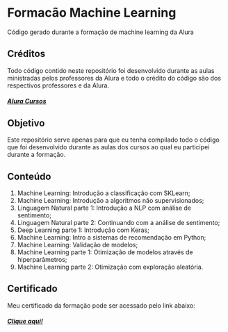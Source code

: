 # Formacão Machine Learning
Código gerado durante a formação de machine learning da Alura

## Créditos
Todo código contido neste repositório foi desenvolvido durante as aulas ministradas pelos professores da Alura e todo o crédito do código são dos respectivos professores e da Alura.
##### <a href="https://github.com/alura-cursos">Alura Cursos</a>




## Objetivo
Este repositório serve apenas para que eu tenha compilado todo o código que foi desenvolvido durante as aulas dos cursos ao qual eu participei durante a formação.

## Conteúdo

1. Machine Learning: Introdução a classificação com SKLearn;
2. Machine Learning: Introdução a algoritmos não supervisionados;
3. Linguagem Natural parte 1: Introdução a NLP com análise de sentimento;
4. Linguagem Natural parte 2: Continuando com a análise de sentimento;
5. Deep Learning parte 1: Introdução com Keras;
6. Machine Learning: Intro a sistemas de recomendação em Python;
7. Machine Learning: Validação de modelos;
8. Machine Learning parte 1: Otimização de modelos através de hiperparâmetros;
9. Machine Learning parte 2: Otimização com exploração aleatória.

## Certificado
Meu certificado da formação pode ser acessado pelo link abaixo:
##### <a href="https://cursos.alura.com.br/degree/certificate/14cc2d62-9e3b-4fcd-8b4d-4ac5a9a9b86c">Clique aqui!</a>
